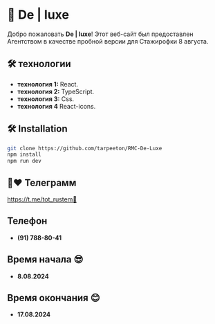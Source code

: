 # 🌟 De | luxe 

Добро пожаловать **De | luxe**! Этот веб-сайт был предоставлен Агентством в качестве пробной версии для Стажирофки 8 августа.

## 🛠️ технологии

- **технология 1:** React.
- **технология 2:** TypeScript.
- **технология 3:** Css.
- **технология 4** React-icons.

## 🛠 Installation


```bash
git clone https://github.com/tarpeeton/RMC-De-Luxe
npm install
npm run dev
```


## 🔗❤️ Телеграмм 
https://t.me/tot_rustem📲

## Телефон
- **(91) 788-80-41** 


## Время начала 😎
- **8.08.2024** 


## Время окончания 😊
- **17.08.2024** 

